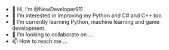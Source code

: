 - 👋 Hi, I’m @NewDeveloper911
- 👀 I’m interested in improving my Python and C# and C++ too.
- 🌱 I’m currently learning Python, machine learning and game development.
- 💞️ I’m looking to collaborate on ...
- 📫 How to reach me ...

<!---
NewDeveloper911/NewDeveloper911 is a ✨ special ✨ repository because its `README.md` (this file) appears on your GitHub profile.
You can click the Preview link to take a look at your changes.
--->
